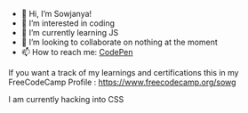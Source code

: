 - 👋 Hi, I’m Sowjanya!
- 👀 I’m interested in coding
- 🌱 I’m currently learning JS
- 💞️ I’m looking to collaborate on nothing at the moment
- 📫 How to reach me: [CodePen](https://codepen.io/sowg)

If you want a track of my learnings and certifications this in my FreeCodeCamp Profile : https://www.freecodecamp.org/sowg

I am currently hacking into CSS

<!---
sowgk/sowgk is a ✨ special ✨ repository because its `README.md` (this file) appears on your GitHub profile.
You can click the Preview link to take a look at your changes.
--->
